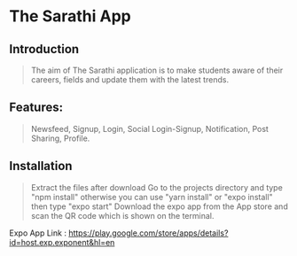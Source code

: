 # The Sarathi App

## Introduction

>The aim of The Sarathi application is to make students aware of their careers,
fields and update them with the latest trends.


## Features:

> Newsfeed, Signup, Login, Social Login-Signup, Notification, Post Sharing,
Profile.
## Installation

>Extract the files after download 
>Go to the projects directory and type "npm install" otherwise you can use "yarn install" or "expo install"
>then type "expo start"
>Download the expo app from the App store and scan the QR code which is shown on the terminal.

Expo App Link : https://play.google.com/store/apps/details?id=host.exp.exponent&hl=en
